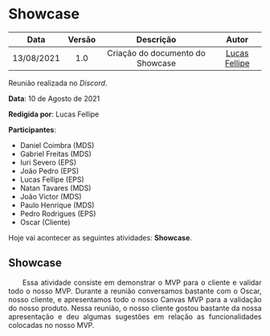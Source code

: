 # Showcase

| Data       | Versão | Descrição            | Autor             |
|:----------:|:------:|:--------------------:|:-----------------:|
| 13/08/2021 | 1.0 | Criação do documento do Showcase  | [Lucas Fellipe](https://github.com/lucasfcm9) |

Reunião realizada no *Discord*.

**Data**: 10 de Agosto de 2021

**Redigida por**: Lucas Fellipe

**Participantes**:

- Daniel Coimbra (MDS)
- Gabriel Freitas (MDS)
- Iuri Severo (EPS)
- João Pedro (EPS)
- Lucas Fellipe (EPS)
- Natan Tavares (MDS)
- João Victor (MDS)
- Paulo Henrique (MDS)
- Pedro Rodrigues (EPS)
- Oscar (Cliente)

Hoje vai acontecer as seguintes atividades: **Showcase**.

## Showcase

<p align="justify"> &emsp;&emsp;Essa atividade consiste em demonstrar o MVP para o cliente e validar todo o nosso MVP. Durante a reunião conversamos bastante com o Oscar, nosso cliente, e apresentamos todo o nosso Canvas MVP para a validação do nosso produto. Nessa reunião, o nosso cliente gostou bastante da nossa apresentação e deu algumas sugestões em relação as funcionalidades colocadas no nosso MVP.</p>





